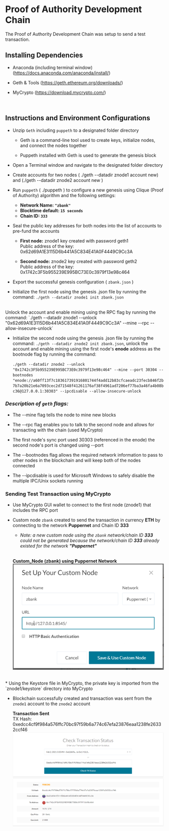 # Proof of Authority Development Chain

The Proof of Authority Development Chain was setup to send a test transaction.

## Installing Dependencies

* Anaconda (including terminal window) (https://docs.anaconda.com/anaconda/install/)

* Geth & Tools (https://geth.ethereum.org/downloads/)

* MyCrypto (https://download.mycrypto.com/)

<br>

## Instructions and Environment Configurations

* Unzip `Geth` including `puppeth` to a designated folder directory 
    * Geth is a command-line tool used to create keys, initialize nodes, and connect the nodes together

    * Puppeth installed with Geth is used to generate the genesis block

* Open a Terminal window and navigate to the designated folder directory 

* Create accounts for two nodes ( ./geth --datadir znode1 account new) and (./geth --datadir znode2 account new )

* Run `puppeth` ( ./puppeth ) to configure a new genesis using Clique (Proof of Authority) algorithm and the following settings:
    * **Network Name: `"zbank"`** 
    * **Blocktime default: `15 seconds`**
    * **Chain ID: `333`**

* Seal the public key addresses for both nodes into the list of accounts to pre-fund the accounts
    * **First node:**  znode1 key created with password geth1<br>
    Public address of the key:   0x62d69A1E3115D6b441A5C834E41A0F4449C9Cc3A

    * **Second node:**  znode2 key created with password geth2<br>
Public address of the key:  0x1742c3F5b955239E995BC73E0c3979f13e98c464

* Export the successful genesis configuration ( `zbank.json` )

* Initialize the first node using the genesis .json file by running the command: `./geth --datadir znode1 init zbank.json`
<br>
Unlock the account and enable mining using the RPC flag by running the command: `./geth --datadir znode1 --unlock "0x62d69A1E3115D6b441A5C834E41A0F4449C9Cc3A" --mine --rpc --allow-insecure-unlock`

* Initialize the second node using the genesis .json file by running the command: `./geth --datadir znode2 init zbank.json`, unlock the account and enable mining using the first node's **enode** address as the bootnode flag by running the command: 

    `./geth --datadir znode2 --unlock "0x1742c3F5b955239E995BC73E0c3979f13e98c464" --mine --port 30304 --bootnodes "enode://a60ff13f7c183617391916801744f4add12b83cfcaeadc23fecb846f2b7b7a20b21e6a7093cec2d71548f41261176af38f4961ad7206ef77ba3a46fa4b08bc36@127.0.0.1:30303" --ipcdisable --allow-insecure-unlock`

### *Description of `geth` flags:* 
* The --mine flag tells the node to mine new blocks

* The --rpc flag enables you to talk to the second node and allows for transacting with the chain (used MyCrypto)

* The first node's sync port used 30303 (referenced in the enode) the second node's port is changed using --port

* The --bootnodes flag allows the required network information to pass to other nodes in the blockchain and will keep both of the nodes connected

* The --ipcdisable is used for Microsoft Windows to safely disable the multiple IPC/Unix sockets running


### Sending Test Transaction using MyCrypto

* Use MyCrypto GUI wallet to connect to the first node (znode1) that includes the RPC port

* Custom node `zbank` created to send the transaction in currency **ETH** by connecting to the network **Puppernet** and Chain ID **333** 
    * *Note: a new custom node using the `zbank` network/chain ID **333** could not be  generated because the network/chain ID **333** already existed for the network **"Puppernet"***
    <br>

    **Custom_Node (zbank) using Puppernet Network**
    ![custom_node_rev](Screenshots/custom_node_rev.png)

<br>
* Using the Keystore file in MyCrypto, the private key is imported from the `znode1/keystore` directory into MyCrypto

* Blockchain successfully created and transaction was sent from the `znode1` account to the `znode2` account

    **Transaction Sent** <br>
    TX Hash: 0xedcc4cf9f984a576ffc70bc97f59b6a774c67efa23876eaa1238fe26332ccf46
    ![TX_metadata](Screenshots/TX_metadata.png)


